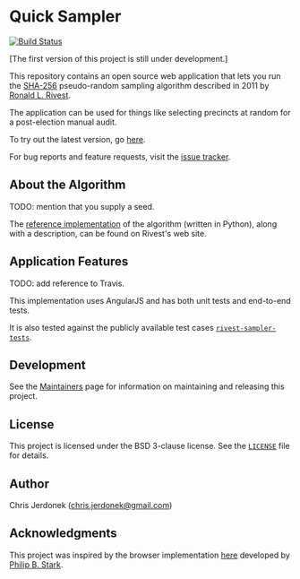 Quick Sampler
=============

[![Build Status](https://travis-ci.org/cjerdonek/free-sampler.svg?branch=master)](https://travis-ci.org/cjerdonek/free-sampler)

[The first version of this project is still under development.]

This repository contains an open source web application that lets you
run the [SHA-256][sha-256] pseudo-random sampling algorithm described
in 2011 by [Ronald L. Rivest][rivest].

The application can be used for things like selecting precincts at
random for a post-election manual audit.

To try out the latest version, go [here][free-sampler-app].

For bug reports and feature requests, visit the [issue tracker][issue-tracker].


About the Algorithm
-------------------

TODO: mention that you supply a seed.

The [reference implementation][rivest-impl] of the algorithm (written in
Python), along with a description, can be found on Rivest's web site.


Application Features
--------------------

TODO: add reference to Travis.

This implementation uses AngularJS and has both unit tests and end-to-end
tests.

It is also tested against the publicly available test cases
[`rivest-sampler-tests`][sampler-tests].


Development
-----------

See the [Maintainers][maintain] page for information on maintaining
and releasing this project.


License
-------

This project is licensed under the BSD 3-clause license.  See the
[`LICENSE`](LICENSE) file for details.


Author
------

Chris Jerdonek (<chris.jerdonek@gmail.com>)


Acknowledgments
---------------

This project was inspired by the browser implementation [here][stark-impl]
developed by [Philip B. Stark][stark].


[free-sampler-app]: http://cjerdonek.github.io/free-sampler/
[issue-tracker]: https://github.com/cjerdonek/free-sampler/issues
[maintain]: docs/maintain.md
[rivest]: http://people.csail.mit.edu/rivest/
[rivest-impl]: http://people.csail.mit.edu/rivest/sampler.py
[sampler-tests]: https://github.com/cjerdonek/rivest-sampler-tests
[sha-256]: http://en.wikipedia.org/wiki/SHA-2
[stark]: http://www.stat.berkeley.edu/~stark/
[stark-impl]: http://www.stat.berkeley.edu/~stark/Java/Html/sha256Rand.htm
